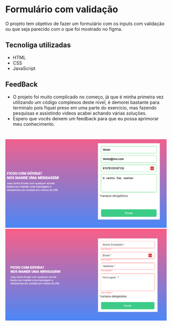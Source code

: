 # Formulário com validação

O projeto tem objetivo de fazer um formulário com os inputs com validação ou que seja parecido com o que foi mostrado no figma.

## Tecnoliga utilizadas

- HTML
- CSS
- JavaScript

## FeedBack

- O projeto foi muito complicado no começo, já que é minha primeira vez utilizando um código complexos deste nível, é demorei bastante para terminalo pois fiquei preso em uma parte do exercício, mas fazendo pesquisas e assistindo videos acabei achando várias soluções.
- Espero que vocês deixem um feedback para que eu possa aprimorar meu conhecimento.

#

<img src= src/img/ex.png>
<img src= src/img/ex2.png>

